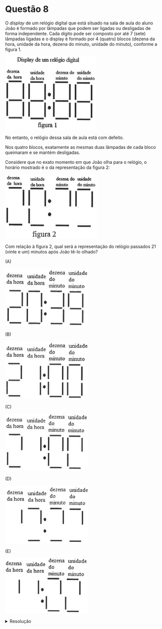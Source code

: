 # Questão 8

O *display* de um relógio digital que está situado na sala de aula do aluno João é formado por lâmpadas que podem ser ligadas ou desligadas de forma independente. Cada dígito pode ser composto por até 7 (sete) lâmpadas ligadas e o display é formado por 4 (quatro) blocos (dezena da hora, unidade da hora, dezena do minuto, unidade do minuto), conforme a figura 1.

![image](./questao08_fig01.png)

No entanto, o relógio dessa sala de aula está com defeito.

Nos quatro blocos, exatamente as mesmas duas lâmpadas de cada bloco queimaram e se mantém desligadas.

Considere que no exato momento em que João olha para o relógio, o horário mostrado é o da representação da figura 2:

![image](./questao08_fig02.png)

Com relação à figura 2, qual será a representação do relógio passados 21 (vinte e um) minutos após João tê-lo olhado?

(A)

![image](./questao08_figA.png)

(B)

![image](./questao08_figB.png)

(C)

![image](./questao08_figC.png)

(D)

![image](./questao08_figD.png)

(E)

![image](./questao08_figE.png)

<details>
  <summary>Resolução</summary>
  
  ## Resolução

  Observando o dígito referente às dezenas de hora, sabendo que as horas vão de 00 até 23, poderíamos pensar que as 2 possibilidades são 2:

  ![image](./resolucao08_fig01.png)

  Ou 0 (zero):

  ![image](./resolucao08_fig02.png)

  Porém, observando o dígito referente às unidades de hora, vemos que das 7 lâmpadas, 5 estão acesas. Assim, a única possibilidade é que as lâmpadas queimadas sejam a central e a inferior direita.

  ![image](./resolucao08_fig03.png)

  Com isso, voltando para as dezenas de hora, eliminamos a possibilidade de ser 0 (zero), pois a lâmpada superior esquerda precisaria estar acesa, mas não está. Sendo assim, a conclusão é que este dígito é o 2, ou seja, o dígito para unidades de horas só pode ser o 0, pois é o único valor que pode formar uma hora válida (20, 21, 22, 23), dadas as lâmpadas que já estão acesos.

  Agora vamos pensar nos minutos. Nas dezenas só podemos ter o dígito 3, pois não tem como formar algo válido acendendo somente 1 das lâmpadas queimadas. E nas unidades só pode ser o dígito 9, pelos mesmos motivos.

  ![image](./resolucao08_fig04.png)

  Assim, concluímos que quando João olha para o relógio são 20:39h, e quando se passam 21 minutos, chegamos a 21:00h, mas não podemos marcar a alternativa (B) por conta das lâmpadas queimadas, então temos que imaginar como seria a representação de 21:00h com os lâmpadas central e inferior direita apagadas.

  ![image](./resolucao08_fig05.png)

  > Resposta: Alternativa (C)

</details>